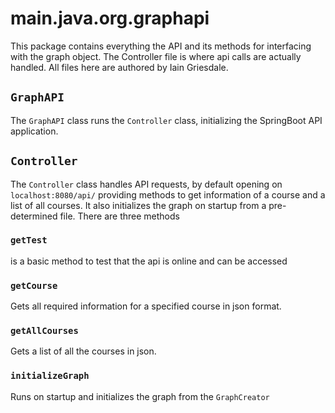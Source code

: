 # main.java.org.graphapi

This package contains everything the API and its methods for interfacing with the graph object. The Controller file is where api calls are actually handled. All files here are authored by Iain Griesdale.

## `GraphAPI`
The `GraphAPI` class runs the `Controller` class, initializing the SpringBoot API application.

## `Controller`
The `Controller` class handles API requests, by default opening on `localhost:8080/api/` providing methods to get information of a course and a list of all courses. It also initializes the graph on startup from a pre-determined file. There are three methods
### `getTest`
is a basic method to test that the api is online and can be accessed
### `getCourse`
Gets all required information for a specified course in json format.
### `getAllCourses`
Gets a list of all the courses in json.
### `initializeGraph`
Runs on startup and initializes the graph from the `GraphCreator`
